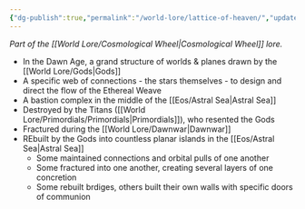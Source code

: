 ```yaml
---
{"dg-publish":true,"permalink":"/world-lore/lattice-of-heaven/","updated":"2024-12-23T12:17:43.693-05:00"}
---
```


*Part of the [[World Lore/Cosmological Wheel\|Cosmological Wheel]] lore.*

- In the Dawn Age, a grand structure of worlds & planes drawn by the [[World Lore/Gods\|Gods]]
- A specific web of connections - the stars themselves - to design and direct the flow of the Ethereal Weave
- A bastion complex in the middle of the [[Eos/Astral Sea\|Astral Sea]]
- Destroyed by the Titans ([[World Lore/Primordials/Primordials\|Primordials]]), who resented the Gods
- Fractured during the [[World Lore/Dawnwar\|Dawnwar]]
- REbuilt by the Gods into countless planar islands in the [[Eos/Astral Sea\|Astral Sea]]
	- Some maintained connections and orbital pulls of one another
	- Some fractured into one another, creating several layers of one concretion
	- Some rebuilt brdiges, others built their own walls with specific doors of communion